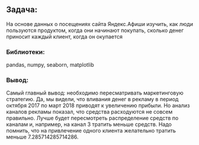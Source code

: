 ## Задача:

На основе данных о посещениях сайта Яндекс.Афиши изучить, как люди пользуются продуктом, когда они начинают покупать, сколько денег приносит каждый клиент, когда он окупается



### Библиотеки:

pandas, numpy, seaborn, matplotlib

### Вывод:

Самый главный вывод: необходимо пересматривать маркетинговую стратегию. Да, мы видели, что вливания денег в рекламу в период октября 2017 по март 2018 приводят к увеличению прибыли. Но анализ каналов рекламы показал, что средства расходуются не совсем правильно. Лучше будет пересмотреть распределение средств по каналам и, например, на канал 3 тратить меньше средств. Надо помнить, что на привлечение одного клиента желательно тратить меньше 7.285714285714286.

